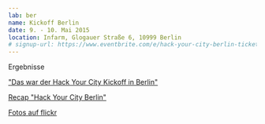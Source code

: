 ```yaml
---
lab: ber
name: Kickoff Berlin
date: 9. - 10. Mai 2015
location: Infarm, Glogauer Straße 6, 10999 Berlin
# signup-url: https://www.eventbrite.com/e/hack-your-city-berlin-tickets-16216673507
---
```


Ergebnisse
 
["Das war der Hack Your City Kickoff in Berlin"](http://codefor.de/blog/das-war-der-hack-your-city-kickoff-in-berlin/)

[Recap "Hack Your City Berlin"](https://storify.com/Yannick11/hack-your-city-berlin)

[Fotos auf flickr](https://www.flickr.com/photos/okfde/sets/72157652610016112)

